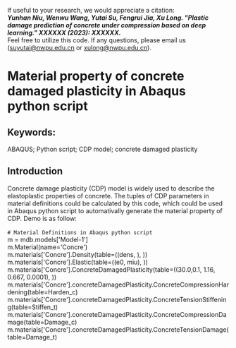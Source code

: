 If useful to your research, we would appreciate a citation:<br>
***Yunhan Niu, Wenwu Wang, Yutai Su, Fengrui Jia, Xu Long. 
"Plastic damage prediction of concrete under compression based on deep learning." 
XXXXXX (2023): XXXXXX.***<br>
Feel free to utilize this code. If any questions, please email us (suyutai@nwpu.edu.cn or xulong@nwpu.edu.cn). <br>

# Material property of concrete damaged plasticity in Abaqus python script
## Keywords:
ABAQUS; Python script; CDP model; concrete damaged plasticity
## Introduction
Concrete damage plasticity (CDP) model is widely used to describe the elastoplastic properties of concrete. 
The tuples of CDP parameters in material definitions could be calculated by this code,
which could be used in Abaqus python script to automativally generate the material property of CDP. 
Demo is as follow: <br> <br>
`# Material Definitions in Abaqus python script` <br>
m = mdb.models['Model-1'] <br>
m.Material(name='Concre') <br>
m.materials['Concre'].Density(table=((dens, ), )) <br>
m.materials['Concre'].Elastic(table=((e0, miu), )) <br>
m.materials['Concre'].ConcreteDamagedPlasticity(table=((30.0,0.1, 1.16, 0.667, 0.0001), )) <br>
m.materials['Concre'].concreteDamagedPlasticity.ConcreteCompressionHardening(table=Harden_c) <br>
m.materials['Concre'].concreteDamagedPlasticity.ConcreteTensionStiffening(table=Stiffen_t) <br>
m.materials['Concre'].concreteDamagedPlasticity.ConcreteCompressionDamage(table=Damage_c) <br>
m.materials['Concre'].concreteDamagedPlasticity.ConcreteTensionDamage(table=Damage_t) <br>
